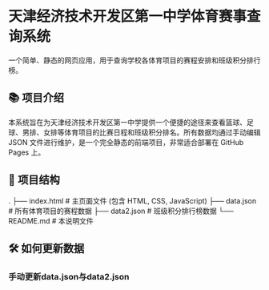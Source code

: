 # 天津经济技术开发区第一中学体育赛事查询系统

一个简单、静态的网页应用，用于查询学校各体育项目的赛程安排和班级积分排行榜。

## 📚 项目介绍

本系统旨在为天津经济技术开发区第一中学提供一个便捷的途径来查看篮球、足球、男排、女排等体育项目的比赛日程和班级积分排名。所有数据均通过手动编辑 JSON 文件进行维护，是一个完全静态的前端项目，非常适合部署在 GitHub Pages 上。

## 📁 项目结构
.
├── index.html # 主页面文件 (包含 HTML, CSS, JavaScript)
├── data.json # 所有体育项目的赛程数据
├── data2.json # 班级积分排行榜数据
└── README.md # 本说明文件

## 🛠️ 如何更新数据

### 手动更新data.json与data2.json
